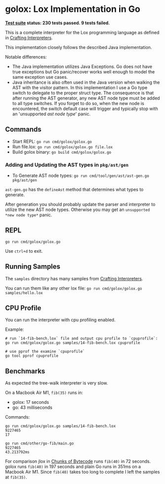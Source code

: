 
# golox: Lox Implementation in Go

**[Test suite](https://github.com/munificent/craftinginterpreters#testing-your-implementation)
status: 230 tests passed. 9 tests failed.**

This is a complete interpreter for the Lox programming language as defined in
[Crafting Interpreters](https://craftinginterpreters.com/a-tree-walk-interpreter.html).

This implementation closely follows the described Java implementation.

Notable differences:

- The Java implementation utilizes Java Exceptions. Go does not have true
  exceptions but Go panic/recover works well enough to model the same exception
  use cases.
- Java inheritance is also often used in the Java version when walking the AST
  with the visitor pattern. In this implementation I use a Go type switch to
  delegate to the proper struct type. The consequence is that after running the
  AST generator, any new AST node type must be added to all type switches. If
  you forget to do so, when the new node is encountered, the switch default
  case will trigger and typically stop with an 'unsupported *ast node type*'
  panic.

## Commands

- Start REPL: `go run cmd/golox/golox.go`
- Run file.lox: `go run cmd/golox/golox.go file.lox`
- Build golox binary: `go build cmd/golox/golox.go`

### Adding and Updating the AST types in `pkg/ast/gen`

- To Generate AST node types: `go run cmd/tool/gen/ast/ast-gen.go pkg/ast/gen`

`ast-gen.go` has the `defineAst` method that determines what types to generate.

After generation you should probably update the parser and interpreter to
utilize the new AST node types. Otherwise you may get an `unsupported
*new node type*` panic.

## REPL

`go run cmd/golox/golox.go`

Use `ctrl+d` to exit.

## Running Samples

The `samples` directory has many samples from
[Crafting Interpreters](https://craftinginterpreters.com/contents.html).

You can run them like any other lox file: `go run cmd/golox/golox.go samples/hello.lox`

## CPU Profile

You can run the interpreter with cpu profiling enabled.

Example:

```
# run `14-fib-bench.lox` file and output cpu profile to `cpuprofile`:
go run cmd/golox/golox.go samples/14-fib-bench.lox cpuprofile

# use pprof the examine `cpuprofile`
go tool pprof cpuprofile
```

## Benchmarks

As expected the tree-walk interpreter is very slow.

On a Macbook Air M1, `fib(35)` runs in:

- golox: 17 seconds
- go: 43 milliseconds

Commands:

```
go run cmd/golox/golox.go samples/14-fib-bench.lox
9227465
17
```

```
go run cmd/other/go-fib/main.go
9227465
43.213792ms
```

For comparison jlox in [Chunks of Bytecode](https://craftinginterpreters.com/chunks-of-bytecode.html)
runs `fib(40)` in 72 seconds. golox runs `fib(40)` in 197 seconds and plain Go
runs in 351ms on a Macbook Air M1. Since `fib(40)` takes too long to complete I
left the samples at `fib(35)`.


